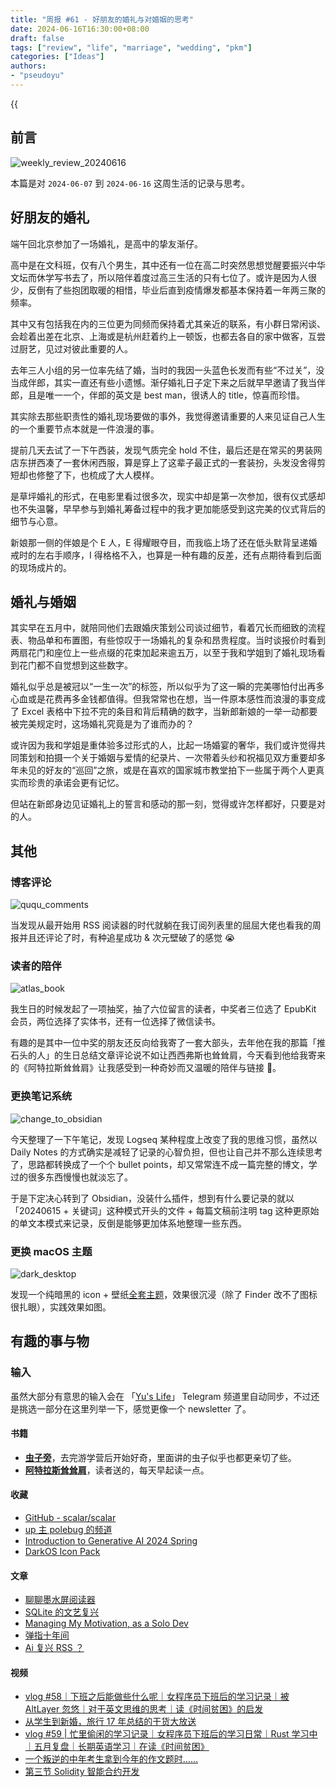 ```yaml
---
title: "周报 #61 - 好朋友的婚礼与对婚姻的思考"
date: 2024-06-16T16:30:00+08:00
draft: false
tags: ["review", "life", "marriage", "wedding", "pkm"]
categories: ["Ideas"]
authors:
- "pseudoyu"
---
```


{{<audio src="audios/photograph.mp3" caption="《Photograph - Ed Sheeran》" >}}

## 前言

![weekly_review_20240616](https://image.pseudoyu.com/images/weekly_review_20240616.png)

本篇是对 `2024-06-07` 到 `2024-06-16` 这周生活的记录与思考。

## 好朋友的婚礼

端午回北京参加了一场婚礼，是高中的挚友渐仔。

高中是在文科班，仅有八个男生，其中还有一位在高二时突然思想觉醒要振兴中华文坛而休学写书去了，所以陪伴着度过高三生活的只有七位了。或许是因为人很少，反倒有了些抱团取暖的相惜，毕业后直到疫情爆发都基本保持着一年两三聚的频率。

其中又有包括我在内的三位更为同频而保持着尤其亲近的联系，有小群日常闲谈、会趁着出差在北京、上海或是杭州赶着约上一顿饭，也都去各自的家中做客，互尝过厨艺，见过对彼此重要的人。

去年三人小组的另一位率先结了婚，当时的我因一头蓝色长发而有些“不过关”，没当成伴郎，其实一直还有些小遗憾。渐仔婚礼日子定下来之后就早早邀请了我当伴郎，且是唯一一个，伴郎的英文是 best man，很诱人的 title，惊喜而珍惜。

其实除去那些职责性的婚礼现场要做的事外，我觉得邀请重要的人来见证自己人生的一个重要节点本就是一件浪漫的事。

提前几天去试了一下午西装，发现气质完全 hold 不住，最后还是在常买的男装网店东拼西凑了一套休闲西服，算是穿上了这辈子最正式的一套装扮，头发没舍得剪短却也修整了下，也梳成了大人模样。

是草坪婚礼的形式，在电影里看过很多次，现实中却是第一次参加，很有仪式感却也不失温馨，早早参与到婚礼筹备过程中的我才更加能感受到这完美的仪式背后的细节与心意。

新娘那一侧的伴娘是个 E 人，E 得耀眼夺目，而我临上场了还在低头默背呈递婚戒时的左右手顺序，I 得格格不入，也算是一种有趣的反差，还有点期待看到后面的现场成片的。

## 婚礼与婚姻

其实早在五月中，就陪同他们去跟婚庆策划公司谈过细节，看着冗长而细致的流程表、物品单和布置图，有些惊叹于一场婚礼的复杂和昂贵程度。当时谈报价时看到两扇花门和座位上一些点缀的花束加起来逾五万，以至于我和学姐到了婚礼现场看到花门都不自觉想到这些数字。

婚礼似乎总是被冠以“一生一次”的标签，所以似乎为了这一瞬的完美哪怕付出再多心血或是花费再多金钱都值得。但我常常也在想，当一件原本感性而浪漫的事变成了 Excel 表格中下拉不完的条目和背后精确的数字，当新郎新娘的一举一动都要被完美规定时，这场婚礼究竟是为了谁而办的？

或许因为我和学姐是重体验多过形式的人，比起一场婚宴的奢华，我们或许觉得共同策划和拍摄一个关于婚姻与爱情的纪录片、一次带着头纱和祝福见双方重要却多年未见的好友的“巡回”之旅，或是在喜欢的国家城市教堂拍下一些属于两个人更真实而珍贵的承诺会更有记忆。

但站在新郎身边见证婚礼上的誓言和感动的那一刻，觉得或许怎样都好，只要是对的人。

## 其他

### 博客评论

![ququ_comments](https://image.pseudoyu.com/images/ququ_comments.jpg)

当发现从最开始用 RSS 阅读器的时代就躺在我订阅列表里的屈屈大佬也看我的周报并且还评论了时，有种追星成功 & 次元壁破了的感觉 😭

### 读者的陪伴

![atlas_book](https://image.pseudoyu.com/images/atlas_book.jpg)

我生日的时候发起了一项抽奖，抽了六位留言的读者，中奖者三位选了 EpubKit 会员，两位选择了实体书，还有一位选择了微信读书。

有趣的是其中一位中奖的朋友还反向给我寄了一套大部头，去年他在我的那篇「推石头的人」的生日总结文章评论说不如让西西弗斯也耸耸肩，今天看到他给我寄来的《阿特拉斯耸耸肩》让我感受到一种奇妙而又温暖的陪伴与链接 🥰。

### 更换笔记系统

![change_to_obsidian](https://image.pseudoyu.com/images/change_to_obsidian.jpg)

今天整理了一下午笔记，发现 Logseq 某种程度上改变了我的思维习惯，虽然以 Daily Notes 的方式确实是减轻了记录的心智负担，但也让自己并不那么连续思考了，思路都转换成了一个个 bullet points，却又常常连不成一篇完整的博文，学过的很多东西慢慢也就淡忘了。

于是下定决心转到了 Obsidian，没装什么插件，想到有什么要记录的就以 「20240615 + 关键词」这种模式开头的文件 + 每篇文稿前注明 tag 这种更原始的单文本模式来记录，反倒是能够更加体系地整理一些东西。

### 更换 macOS 主题

![dark_desktop](https://image.pseudoyu.com/images/dark_desktop.jpg)

发现一个纯暗黑的 icon + 壁纸[全套主题](https://www.darkosicon.com/)，效果很沉浸（除了 Finder 改不了图标很扎眼），实践效果如图。

## 有趣的事与物

### 输入

虽然大部分有意思的输入会在 「[Yu's Life](https://t.me/pseudoyulife)」 Telegram 频道里自动同步，不过还是挑选一部分在这里列举一下，感觉更像一个 newsletter 了。

#### 书籍

- [**虫子旁**](https://book.douban.com/subject/35171215/)，去完游学营后开始好奇，里面讲的虫子似乎也都更亲切了些。
- [**阿特拉斯耸耸肩**](https://book.douban.com/subject/33445309/)，读者送的，每天早起读一点。

#### 收藏

- [GitHub - scalar/scalar](https://github.com/scalar/scalar)
- [up 主 polebug 的频道](https://t.me/polebugisabug)
- [Introduction to Generative AI 2024 Spring](https://speech.ee.ntu.edu.tw/~hylee/genai/2024-spring.php)
- [DarkOS Icon Pack](https://www.darkosicon.com/)

#### 文章

- [聊聊墨水屏阅读器](https://imququ.com/post/ebook-reader.html)
- [SQLite 的文艺复兴](https://www.bmpi.dev/dev/renaissance-sqlite/)
- [Managing My Motivation, as a Solo Dev](https://mbuffett.com/posts/maintaining-motivation/)
- [弹指十年间](https://blog.inoki.cc/2024/06/08/My-10-years/)
- [Ai 复兴 RSS ？](https://mp.weixin.qq.com/s/aYFDP4fmGKc048uQ_noz9g)

#### 视频

- [vlog #58｜下班之后能做些什么呢｜女程序员下班后的学习记录｜被 AltLayer 忽悠｜对于英文思维的思考｜读《时间贫困》的启发](https://www.bilibili.com/video/BV1q1421y7MT)
- [从学生到新婚，旅行 17 年总结的干货大放送](https://www.bilibili.com/video/BV1L7421d7dN)
- [vlog #59 | 忙里偷闲的学习记录｜女程序员下班后的学习日常｜Rust 学习中｜五月复盘｜长期英语学习｜在读《时间贫困》](https://www.bilibili.com/video/BV1j7421d77x)
- [一个叛逆的中年考生拿到今年的作文题时……](https://www.bilibili.com/video/BV1rT421e7bx)
- [第三节 Solidity 智能合约开发](https://www.bilibili.com/video/BV1mS411P7Hm)
